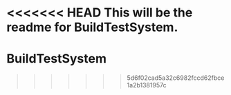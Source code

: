<<<<<<< HEAD
This will be the readme for BuildTestSystem.
=======
BuildTestSystem
===============
>>>>>>> 5d6f02cad5a32c6982fccd62fbce1a2b1381957c
